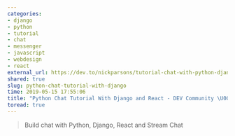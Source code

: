 ```yaml
---
categories:
- django
- python
- tutorial
- chat
- messenger
- javascript
- webdesign
- react
external_url: https://dev.to/nickparsons/tutorial-chat-with-python-django-and-react-1cpk
shared: true
slug: python-chat-tutorial-with-django
time: 2019-05-15 17:55:06
title: "Python Chat Tutorial With Django and React - DEV Community \U0001F469‍\U0001F4BB\U0001F468‍\U0001F4BB"
toread: true
---
```


> Build chat with Python, Django, React and Stream Chat